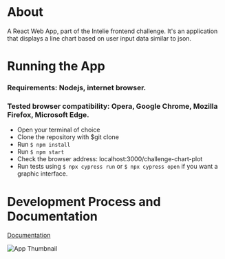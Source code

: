 # About

A React Web App, part of the Intelie frontend challenge. It's an application that displays a line chart based on user input data similar to json.

# Running the App

### Requirements: Nodejs, internet browser.

### Tested browser compatibility: Opera, Google Chrome, Mozilla Firefox, Microsoft Edge.

- Open your terminal of choice
- Clone the repository with $git clone
- Run `$ npm install`
- Run `$ npm start`
- Check the browser address: localhost:3000/challenge-chart-plot
- Run tests using `$ npx cypress run` or `$ npx cypress open` if you want a graphic interface.

# Development Process and Documentation

[Documentation](https://docs.google.com/document/d/1Wzf1_pkbF6JB1XYYHdhcVrTJvzR50O2QlcdjnFK5WWI/edit?usp=sharing)

![App Thumbnail](/assets/images/thumb.png)
